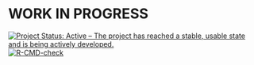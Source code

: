 # WORK IN PROGRESS

<!-- badges: start -->
  [![Project Status: Active – The project has reached a stable, usable state and is being actively developed.](https://www.repostatus.org/badges/latest/active.svg)](https://www.repostatus.org/#active)
  [![R-CMD-check](https://github.com/pratikunterwegs/move-eco-evo/workflows/R-CMD-check/badge.svg)](https://github.com/pratikunterwegs/move-eco-evo/actions)
<!-- badges: end -->

<!-- This repository holds the source code for the _Pathomove_ simulation, a spatially explicit, individual-based, evolutionary model of the evolution of animal social movement strategies under the risk of pathogen transmission.

The model is written by Pratik Gupte, in the Modelling Adaptive Response Mechanisms Group (Weissing Lab) at the Groningen Institute for Evolutionary Life Science, at the University of Groningen.

The source code for analyses of this simulation's output can be found on Github at https://github.com/pratikunterwegs/patho-move-evol, from where a link to an archived version on Zenodo should be available.

## Contact and Attribution

Please contact [Pratik Gupte](p.r.gupte@rug.nl) for questions on the model or the associated project.

```md
Name: Pratik Rajan Gupte
Email: pratikgupte16@gmail.com OR p.r.gupte@rug.nl
ORCID: https://orcid.org/0000-0001-5294-7819
```

Please cite this simulation model as Pratik Gupte. (2022). Source code for Pathomove, an individual-based model for the evolution of animal movement strategies under the risk of pathogen transmission (v1.0.2). Zenodo. https://doi.org/10.5281/zenodo.6331816

```bibtex
@software{pratik_gupte_2022_6331816,
  author       = {Pratik Gupte},
  title        = {{Source code for Pathomove, an individual-based 
                   model for the evolution of animal movement
                   strategies under the risk of pathogen transmission}},
  month        = mar,
  year         = 2022,
  publisher    = {Zenodo},
  version      = {v1.0.2},
  doi          = {10.5281/zenodo.6331816},
  url          = {https://doi.org/10.5281/zenodo.6331816}
}
```

## Simulation model

Please refer to the preprint on _biorXiv_ for a full description of the model, and the biological system it aims to simulate.

This model ties together a number of different concepts:

1. Mechanistic modelling of the evolution of animal movement decisions, following a framework from an earlier model [(Gupte et al. 2021)](https://www.biorxiv.org/content/10.1101/2021.07.19.452886v2).

2. Exploitation competition for discrete food items distributed in continuous space, rather than on a grid.

3. The introduction and spread of an infectious pathogen between agents when they are close together. The pathogen causes a chronic 'disease', which reduces net energy, and hence fitness.

<img src="inst/fig_schematic.png" height="200">

---

## Simulation methods

The model combines a number of interesting tools to implement its conceptual components:

1. **Familiarity in R, speed in C++** The simulation is written in C++, but disguised as easy-to-use `R` functions. `Rcpp` is used to link the two. The model runs with a single function, `run_pathomove`.

2. **R functions return R objects** Simulation results from `run_pathomove` are returned to `R` as well known objects (lists and data.frames).

3. **Fast and efficient distance calculations** Distances between agent pairs, and between agents and food items, are calculated many hundreds of thousands of times, using [`boost` Rtrees](https://www.boost.org/doc/libs/1_76_0/libs/geometry/doc/html/geometry/spatial_indexes.html).

4. **Speed boosts using TBB multi-threading** Internal simulation functions are sped up using Intel's Thread Building Blocks (TBB) library, which is conveniently included with `RcppParallel`, making it cross-platform.

5. **Testing Rcpp functions** The internal C++ functions underlying the main simulation code (`run_pathomove`) are tested (some!) using Catch testing, which is integrated with the R package `testthat`.

---

## Running the model

The model is bundled as an R package, which means it can be installed and run out-of-the-box on most systems with minimal effort.
The actual model code is written in C++; users need not interact with this code.

### Pre-requisites

The package depends on the following R packages, which are installed by default alongside it.

1. `Rcpp` to link R and C++, and to export simulation data directly as R lists and data.frames.

2. `RcppParallel` for multi-threading using Intel's Thread Building Blocks (TBB).

3. `BH` to make the Boost.Geometry headers available to the Rcpp package. The package _does not_ explicitly link to system Boost installations (though this is possible).

### RcppParallel on Windows: An Important Note

The contents of the `src/Makevars.win` script need to be copied to the `Makevars.win` script for your local installation of R on Windows, usually `Documents/.R/`.
This helps the package find the TBB libraries provided by RcppParallel.
This is not necessary on Linux systems.

**Copy** this to Documents/.R/Makevars.win **on Windows systems only**

```cmake
CXX_STD = CXX14
PKG_CXXFLAGS += -DRCPP_PARALLEL_USE_TBB=1
PKG_LIBS += $(shell "${R_HOME}/bin${R_ARCH_BIN}/Rscript.exe" -e "RcppParallel::RcppParallelLibs()")
```

### Installation

1. Clone the repository using SSH by running `git clone git@github.com:pratikunterwegs/pathomove.git`.

2. In `R`, build the package using `devtools::build()`.

3. In `R`, install the package using `devtools::install()`.

Alternatively, install the model as an R package directly from `R` using the code:

```r
devtools::install_github("pratikunterwegs/pathomove")
```

4. Try out the model using the script `scripts/chk_pkg_install.R`. Be warned that specifying a large number of individuals, generations, or timesteps within generations, _will_ take a long time, and may crash on lower-capacity hardware.

5. Alternatively, run simulation replicates using the R scripts provided in the `scripts` folder on https://github.com/pratikunterwegs/patho-move-evol.

### Usage on different systems

- Linux and Windows: This package is confirmed to work on both Linux (Ubuntu 20.04+) and Windows (10) systems. This functionality is checked weekly using a Github Actions 'job', the details of which can be found in `.github/workflows/R-CMD-check.yaml`.

- Multi-threading: This package uses Intel's TBB library for multi-threading, which substantially improves the speed of the underlying C++ code. This is especially noticeable when running large population sizes, or many generations. This functionality is confirmed to work on both Windows and Linux systems, as above.

  Multi-threading can be turned on for the lone function that uses it, `pathomove::run_pathomove`, by passing a number greater than 1 to the argument `nThreads`.

- High-performance computing clusters: The installation of this package on an Ubuntu-based HPC cluster can be automated by running the shell script provided in the `bash/` folder. The example below shows how to install it on the University of Groningen's HPC cluster.

  ```sh
  #!/bin/bash
  # script to install pathomove on the peregrine cluster

  ml load R/4.1.0-foss-2021a
  ml load Boost/1.76.0-GCC-10.3.0
  ml load tbb/4.4.2.152

  # here working in R
  Rscript --slave -e 'devtools::build()'
  Rscript --slave -e 'sink("install_log.log"); devtools::install(upgrade = "never"); sink()'
  ```

  An example of a template job script is provided as `bash/main_job_maker.sh`.

- Mass job submission to an HPC cluster: The function `use_cluster` in `R/fun_use_cluster.R` can be used to run multiple replicates of this simulation, or multiple parameter combinations; *please use this advanced functionality carefully.*

- Multi-threading caveat for high-performance computing clusters: When using (an Ubuntu-based) HPC cluster, multi-threading may not work, even when the cluster has TBB available and loaded. It is not entirely clear why. When using an HPC cluster, set `nThreads = 1`, to use single-threaded alternatives of multi-threaded functions.

- MacOS: This package likely does _not_ work on MacOS. This is related to using Intel's TBB library for multi-threading. Users can try to use the single-threaded option at their own risk.

---

## Package documentation

Each function in the package is documented, and this can be accessed through R help, once the package is installed.

```r
?pathomove::run_pathomove()
```

Alternatively, build the package manual --- a PDF version of the documentation --- after installing the package. A pre-built version of the documentation is provided among the supplementary files in the associated _biorXiv_ submission.

```r
devtools::build_manual(pkg = "pathomove")
```

---

## Workflow

The workflow to run this model to replicate the results presented in our _biorXiv_ manuscript are described more thoroughly in the Readme of a dedicated repository, https://github.com/pratikunterwegs/patho-move-evol.

A basic working example of how to use this package can be found in the script in the `vignettes` directory, `vignettes/basic_usage.Rmd`.

The basic workflow for the package is:

### Local use

1. Install the package.

2. Run the following commands.

```r
# run a single replicate with a single combination of parameters
pathomove::run_pathomove(..., nThreads = 8)
```

Here, '`...`' indicates the many function arguments, such as population size, landscape size, the number of generations, and when the pathogen is introduced.

`nThreads` controls multi-threading to speed up the simulation. Any value > 1 results in automatic use of as many threads as TBB decides internally.

### HPC cluster use

**Warnings**

Please note: This is an advanced workflow, and should _not_ be attempted lightly.

This workflow describes how to prepare a combination of parameters, and create a job array on an HPC cluster, so that a separate simulation is run for each parameter combination and replicate.

Please note: If _any_ part of this sounds unfamiliar, please stop now, and consider using the simulation locally.

**Warning** This workflow currently needs to be run from a Linux system, due to issues converting between line-ending types on Windows and Linux systems.

**Workflow**

1. Install the package locally.

2. Install the package on the cluster.

3. Prepare a directory structure to store the output. A template directory structure can be found at https://github.com/pratikunterwegs/patho-move-evol.

There should be at least the following paths:

```md
yourFolder
├───bash
├───data
│   ├───output
│   ├───parameters
└───scripts
```

4. Prepare an `R` script to actually run the `run_pathomove` command on the cluster, and to save the output. An example can be found in `scripts/do_sim_pathomove.R`. 

  - You should **prepare this locally*, it will be uploaded to the cluster.

  - Make sure that the output path to save the simulation results is in the directory structure shown above; e.g. `yourFolder/data/output`.

5. Prepare a template job. An example is found in `bash\main_job_maker.sh`. This script is written for an Ubuntu-based, SLURM-scheduler HPC cluster.

6. Run the following commands locally from `R`.

```r
# this should be your R terminal
# be careful about working directories etc.
# load the package locally
library(pathomove)

# make a parameter file with all the combinations required
# or with multiple replicates
pathomove::make_parameter_file(
  ...,
  replicates = N,
  which_file = "some parameter file name.csv"
)

# above, ... indicates the simulation parameters

# use the use_cluster function to send in jobs
pathomove::use_cluster(
  ssh_con = "ssh connection to your HPC cluster",
  password = "your HPC password", 
  script = "your simulation run script", # e.g. scripts/do_sim_pathomove.R
  folder = "yourFolder", # folder for the output
  template_job = "template job shell script",  # the shell script from (5)
  parameter_file = "some parameter file name.csv" # the parameter data
)
```

7. Simulation output should be returned as `Rds` files into the `data/output` folder specified above _on the cluster_, or your custom equivalent. Move these `Rds` files to your local system for further analysis.

Please note (again): This is advanced functionality. It is brittle, i.e., it is not tested to work across a range of systems. Please do _not_ attempt this lightly.

---

## Reference dataset

A reference dataset is available on Zenodo at https://zenodo.org/record/6331757.

Please cite the simulation data as:

```bibtex
@dataset{pratik_rajan_gupte_2022_6331757,
  author       = {Pratik Rajan Gupte},
  title        = {{Reference data from the Pathomove simulation, for 
                   the manuscript "Novel pathogen introduction
                   rapidly alters the evolution of movement,
                   restructuring animal societies"}},
  month        = mar,
  year         = 2022,
  publisher    = {Zenodo},
  version      = {v1.0},
  doi          = {10.5281/zenodo.6331757},
  url          = {https://doi.org/10.5281/zenodo.6331757}
}
``` -->
